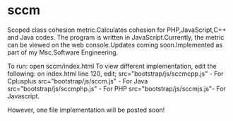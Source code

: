 # sccm
Scoped class cohesion metric.Calculates cohesion for PHP,JavaScript,C++ and Java codes.
The program is written in JavaScript.Currently, the metric can be viewed on the web console.Updates coming soon.Implemented as part of my Msc.Software Engineering.

To run: open sccm/index.html 
To view different implementation, edit the following:
on index.html line 120, edit;
src="bootstrap/js/sccmcpp.js" - For Cplusplus
src="bootstrap/js/sccm.js" - For Java
src="bootstrap/js/sccmphp.js" - For PHP
src="bootstrap/js/sccmjs.js"- For Javascript.

However, one file implementation will be posted soon!
